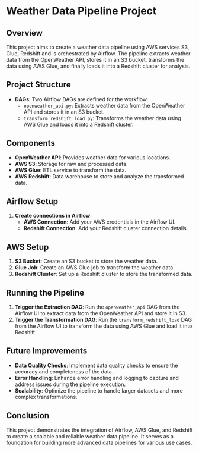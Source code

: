 # Weather Data Pipeline Project

## Overview

This project aims to create a weather data pipeline using AWS services S3, Glue, Redshift and is orchestrated by Airflow. The pipeline extracts weather data from the OpenWeather API, stores it in an S3 bucket, transforms the data using AWS Glue, and finally loads it into a Redshift cluster for analysis.

## Project Structure

- **DAGs**: Two Airflow DAGs are defined for the workflow.
  - `openweather_api.py`: Extracts weather data from the OpenWeather API and stores it in an S3 bucket.
  - `transform_redshift_load.py`: Transforms the weather data using AWS Glue and loads it into a Redshift cluster.

## Components

- **OpenWeather API**: Provides weather data for various locations.
- **AWS S3**: Storage for raw and processed data.
- **AWS Glue**: ETL service to transform the data.
- **AWS Redshift**: Data warehouse to store and analyze the transformed data.

## Airflow Setup

1. **Create connections in Airflow**:
   - **AWS Connection**: Add your AWS credentials in the Airflow UI.
   - **Redshift Connection**: Add your Redshift cluster connection details.

## AWS Setup

1. **S3 Bucket**: Create an S3 bucket to store the weather data.
2. **Glue Job**: Create an AWS Glue job to transform the weather data.
3. **Redshift Cluster**: Set up a Redshift cluster to store the transformed data.

## Running the Pipeline

1. **Trigger the Extraction DAG**: Run the `openweather_api` DAG from the Airflow UI to extract data from the OpenWeather API and store it in S3.
2. **Trigger the Transformation DAG**: Run the `transform_redshift_load` DAG from the Airflow UI to transform the data using AWS Glue and load it into Redshift.

## Future Improvements

- **Data Quality Checks**: Implement data quality checks to ensure the accuracy and completeness of the data.
- **Error Handling**: Enhance error handling and logging to capture and address issues during the pipeline execution.
- **Scalability**: Optimize the pipeline to handle larger datasets and more complex transformations.

## Conclusion

This project demonstrates the integration of Airflow, AWS Glue, and Redshift to create a scalable and reliable weather data pipeline. It serves as a foundation for building more advanced data pipelines for various use cases.
